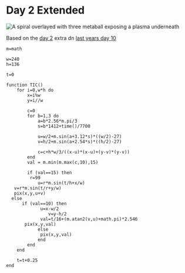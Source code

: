 # Day 2 Extended
![A spiral overlayed with three metaball exposing a plasma underneath](./day02extended.gif)

Based on the [day 2](https://github.com/Z303/tiny-code-christmas-2023/blob/main/day02/tic-80-extra.md) extra dn [last years day 10](https://github.com/Z303/tiny-code-christmas-2022/blob/main/day10/tic-80.md)

```
m=math 

w=240 
h=136

t=0

function TIC()
	for i=0,w*h do
		x=i%w
		y=i//w
		
		c=0
		for b=1,3 do
			a=b*2.56*m.pi/3
			s=b*1412+time()/7700
			
			u=w/2+m.sin(a+3.12*s)*((w/2)-27)
			v=h/2+m.sin(a+2.54*s)*((h/2)-27)
			
			c=c+h*w/3/((x-u)*(x-u)+(y-v)*(y-v))
		end
		val = m.min(m.max(c,10),15)
		
		if (val==15) then
		 r=99
			u=r*m.sin(t/h+x/w)
   v=r*m.sin(t/r+y/w)
   pix(x,y,u+v)
  else 
	  if (val==10) then
			 u=x-w/2
				v=y-h/2
			 val=t/16+(m.atan2(v,u)+math.pi)*2.546
	   pix(x,y,val)
			else
			 pix(x,y,val)
			end
		end
	end
	
	t=t+0.25
end
```

